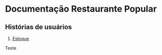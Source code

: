 # Documentação Restaurante Popular

## Histórias de usuários

1. [Estoque](historias-de-usuarios/estoque.md)

Teste
